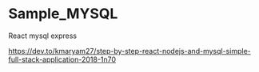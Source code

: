 # Sample_MYSQL
React mysql express

https://dev.to/kmaryam27/step-by-step-react-nodejs-and-mysql-simple-full-stack-application-2018-1n70


